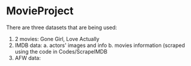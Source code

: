 # MovieProject
There are three datasets that are being used:
1. 2 movies: Gone Girl, Love Actually
2. IMDB data:
	a. actors' images and info
	b. movies information (scraped using the code in Codes/ScrapeIMDB
3. AFW data: 

